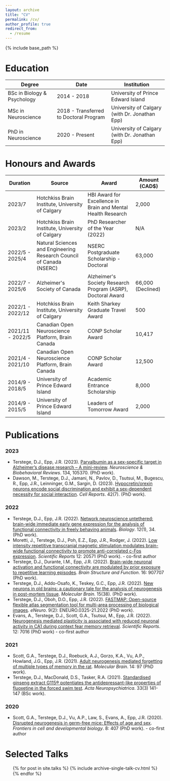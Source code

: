 ```yaml
---
layout: archive
title: "CV"
permalink: /cv/
author_profile: true
redirect_from:
  - /resume
---
```


{% include base_path %}

Education
======

| Degree | Date | Institution |
| ------ | ---- | ----------- |
| BSc in Biology & Psychology | 2014 - 2018 | University of Prince Edward Island |
| MSc in Neuroscience | 2018 - Transferred to Doctoral Program | University of Calgary (with Dr. Jonathan Epp) |
| PhD in Neuroscience | 2020 - Present | University of Calgary (with Dr. Jonathan Epp) |

Honours and Awards
======

| Duration | Source | Award | Amount (CAD$) |
| -------- | ------ | ----- | ------------- |
| 2023/7 | Hotchkiss Brain Institute, University of Calgary | HBI Award for Excellence in Brain and Mental Health Research | 2,000 |
| 2023/2 | Hotchkiss Brain Institute, University of Calgary | PhD Researcher of the Year (2022) | N/A |
| 2022/5 - 2025/4 | Natural Sciences and Engineering Research Council of Canada (NSERC) | NSERC Postgraduate Scholarship - Doctoral | 63,000 |
| 2022/7 - 2025/6 | Alzheimer's Society of Canada | Alzheimer's Society Research Program (ASRP), Doctoral Award | 66,000 (Declined) |
| 2022/1 - 2022/12 | Hotchkiss Brain Institute, University of Calgary | Keith Sharkey Graduate Travel Award | 500 |
| 2021/11 - 2022/5 | Canadian Open Neuroscience Platform, Brain Canada | CONP Scholar Award | 10,417 |
| 2021/4 - 2021/10 | Canadian Open Neuroscience Platform, Brain Canada | CONP Scholar Award | 12,500 |
| 2014/9 - 2018/5 | University of Prince Edward Island | Academic Entrance Scholarship | 8,000 |
| 2014/9 - 2015/5 | University of Prince Edward Island | Leaders of Tomorrow Award | 2,000 |

Publications
======
 ### 2023
 * Terstege, D.J., Epp, J.R. (2023). [Parvalbumin as a sex-specific target in Alzheimer’s disease research – A mini-review](https://dterstege.github.io/publication/paper11). _Neuroscience & Biobehavioral Reviews_. 134, 105370. (PhD work).
 * Dawson, M., Terstege, D.J., Jamani, N., Pavlov, D., Tsutsui, M., Bugescu, R., Epp, J.R., Leinninger, G.M., Sargin, D. (2023). [Hypocretin/orexin neurons encode social discrimination and exhibit a sex-dependent necessity for social interaction](https://dterstege.github.io/publication/paper10). _Cell Reports_. 42(7). (PhD work). 


### 2022
 * Terstege, D.J., Epp, J.R. (2022). [Network neuroscience untethered: brain-wide immediate early gene expression for the analysis of functional connectivity in freely behaving animals](https://dterstege.github.io/publication/paper01). _Biology_. 12(1), 34. (PhD work).
 * Moretti, J., Terstege, D.J., Poh, E.Z., Epp, J.R., Rodger, J. (2022). [Low intensity repetitive transcranial magnetic stimulation modulates brain-wide functional connectivity to promote anti-correlated c-Fos expression](https://dterstege.github.io/publication/paper02). _Scientific Reports_ 12: 20571 (PhD work). - co-first author
 * Terstege, D.J., Durante, I.M., Epp, J.R. (2022). [Brain-wide neuronal activation and functional connectivity are modulated by prior exposure to repetitive learning episodes](https://dterstege.github.io/publication/paper03). _Brain Structure and Function_. 16: 907707 (PhD work).
 * Terstege, D.J., Addo-Osafo, K., Teskey, G.C., Epp, J.R. (2022). [New neurons in old brains: a cautionary tale for the analysis of neurogenesis in post-mortem tissue](https://dterstege.github.io/publication/paper04). _Molecular Brain_. 15(38). (PhD work).
 * Terstege, D.J., Oboh, D.O., Epp, J.R. (2022). [FASTMAP: Open-source flexible atlas segmentation tool for multi-area processing of biological images](https://dterstege.github.io/publication/paper05). _eNeuro_. 9(2): ENEURO.0325-21.2022 (PhD work).
 * Evans, A., Terstege, D.J., Scott, G.A., Tsutsui, M., Epp, J.R. (2022). [Neurogenesis mediated plasticity is associated with reduced neuronal activity in CA1 during context fear memory retrieval](https://dterstege.github.io/publication/paper06). _Scientific Reports_. 12: 7016 (PhD work) - co-first author 


### 2021
 * Scott, G.A., Terstege, D.J., Roebuck, A.J., Gorzo, K.A., Vu, A.P., Howland, J.G., Epp, J.R. (2021). [Adult neurogenesis mediated forgetting of multiple types of memory in the rat](https://dterstege.github.io/publication/paper07). _Molecular Brain_. 14: 97 (PhD work).
 * Terstege, D.J., MacDonald, D.S., Tasker, R.A. (2021). [Standardised ginseng extract G115® potentiates the antidepressant-like properties of fluoxetine in the forced swim test](https://dterstege.github.io/publication/paper08). _Acta Neuropsychiatrica_. 33(3) 141-147 (BSc work). 


### 2020
 * Scott, G.A., Terstege, D.J., Vu, A.P., Law, S., Evans, A., Epp, J.R. (2020). [Disrupted neurogenesis in germ-free mice: Effects of age and sex](https://dterstege.github.io/publication/paper09). _Frontiers in cell and developmental biology_. 8: 407 (PhD work). - co-first author
  
Selected Talks
======
  <ul>{% for post in site.talks %}
    {% include archive-single-talk-cv.html %}
  {% endfor %}</ul>
  
